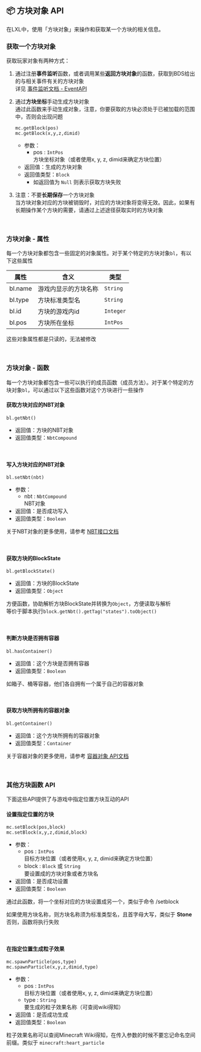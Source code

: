 ## 📦 方块对象 API

在LXL中，使用「方块对象」来操作和获取某一个方块的相关信息。

### 获取一个方块对象

获取玩家对象有两种方式：

1. 通过注册**事件监听**函数，或者调用某些**返回方块对象**的函数，获取到BDS给出的与相关事件有关的方块对象  
   详见 [事件监听文档 - EventAPI](zh_CN/Development/EventAPI/Listen.md)  

2. 通过**方块坐标**手动生成方块对象  
   通过此函数来手动生成对象，注意，你要获取的方块必须处于已被加载的范围中，否则会出现问题

   `mc.getBlock(pos)`  
   `mc.getBlock(x,y,z,dimid)`
   
   - 参数：
     - pos : `IntPos`  
       方块坐标对象（或者使用x, y, z, dimid来确定方块位置）
   - 返回值：生成的方块对象 
   - 返回值类型：`Block`
     - 如返回值为 `Null` 则表示获取方块失败
   
3. 注意：不要**长期保存**一个方块对象  
   当方块对象对应的方块被销毁时，对应的方块对象将变得无效。因此，如果有长期操作某个方块的需要，请通过上述途径获取实时的方块对象

<br>


### 方块对象 - 属性

每一个方块对象都包含一些固定的对象属性。对于某个特定的方块对象`bl`，有以下这些属性

| 属性    | 含义                 | 类型      |
| ------- | -------------------- | --------- |
| bl.name | 游戏内显示的方块名称 | `String`  |
| bl.type | 方块标准类型名       | `String`  |
| bl.id   | 方块的游戏内id       | `Integer` |
| bl.pos  | 方块所在坐标         | `IntPos`  |

这些对象属性都是只读的，无法被修改

<br>

### 方块对象 - 函数

每一个方块对象都包含一些可以执行的成员函数（成员方法）。对于某个特定的方块对象`bl`，可以通过以下这些函数对这个方块进行一些操作

#### 获取方块对应的NBT对象

`bl.getNbt()`

- 返回值：方块的NBT对象
- 返回值类型：`NbtCompound`

<br>

#### 写入方块对应的NBT对象

`bl.setNbt(nbt)`

- 参数：
  - nbt : `NbtCompound`  
    NBT对象
- 返回值：是否成功写入
- 返回值类型：`Boolean`

关于NBT对象的更多使用，请参考 [NBT接口文档](zh_CN/Development/NbtAPI/NBT.md)

<br>

#### 获取方块的BlockState

`bl.getBlockState()`

- 返回值：方块的BlockState
- 返回值类型：`Object`

方便函数，协助解析方块BlockState并转换为`Object`，方便读取与解析  
等价于脚本执行`block.getNbt().getTag("states").toObject()`

<br>

#### 判断方块是否拥有容器

`bl.hasContainer()`

- 返回值：这个方块是否拥有容器
- 返回值类型：`Boolean`

如箱子、桶等容器，他们各自拥有一个属于自己的容器对象

<br>

#### 获取方块所拥有的容器对象

`bl.getContainer()`

- 返回值：这个方块所拥有的容器对象
- 返回值类型：`Container`

关于容器对象的更多使用，请参考 [容器对象 API文档](zh_CN/Development/GameAPI/Container.md)

<br>

### 其他方块函数 API

下面这些API提供了与游戏中指定位置方块互动的API

#### 设置指定位置的方块

`mc.setBlock(pos,block)`  
`mc.setBlock(x,y,z,dimid,block)`

- 参数：
  - pos : `IntPos`  
    目标方块位置（或者使用x, y, z, dimid来确定方块位置）
  - block : `Block` 或 `String`  
    要设置成的方块对象或者方块名
- 返回值：是否成功设置
- 返回值类型：`Boolean`

通过此函数，将一个坐标对应的方块设置成另一个，类似于命令 /setblock

如果使用方块名称，则方块名称须为标准类型名，且首字母大写，类似于 **Stone**  
否则，函数将执行失败

<br>

#### 在指定位置生成粒子效果

`mc.spawnParticle(pos,type)`  
`mc.spawnParticle(x,y,z,dimid,type)`

- 参数：
  - pos : `IntPos`  
    目标方块位置（或者使用x, y, z, dimid来确定方块位置）
  - type : `String`  
    要生成的粒子效果名称（可查阅wiki得知）
- 返回值：是否成功生成
- 返回值类型：`Boolean`

粒子效果名称可以查阅Minecraft Wiki得知，在传入参数的时候不要忘记命名空间前缀。类似于 `minecraft:heart_particle`
